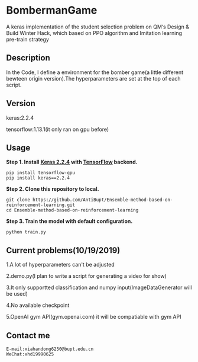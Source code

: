 # BombermanGame
A keras implementation of the student selection problem on QM‘s Design &amp; Build Winter Hack, which based on PPO algorithm and Imitation learning pre-train strategy

## Description
In the Code, I define a environment for the bomber game(a little different bewteen origin version).The hyperparameters are set at the top of each script.
## Version
keras:2.2.4

tensorflow:1.13.1(it only ran on gpu before)
## Usage
**Step 1.
Install [Keras 2.2.4](https://github.com/fchollet/keras) 
with [TensorFlow](https://github.com/tensorflow/tensorflow) backend.**
```
pip install tensorflow-gpu
pip install keras==2.2.4
```

**Step 2. Clone this repository to local.**
```
git clone https://github.com/AntiBupt/Ensemble-method-based-on-reinforcement-learning.git
cd Ensemble-method-based-on-reinforcement-learning
```
**Step 3. Train the model with default configuration.**
```
python train.py
```
## Current problems(10/19/2019)
1.A lot of hyperparameters can't be adjusted

2.demo.py(I plan to write a script for generating a video for show) 

3.It only supportted classification and numpy input(ImageDataGenerator will be used)

4.No available checkpoint

5.OpenAI gym API(gym.openai.com) it will be compatiable with gym API
## Contact me
```
E-mail:xiahandong6250@bupt.edu.cn
WeChat:xhd19990625
```
